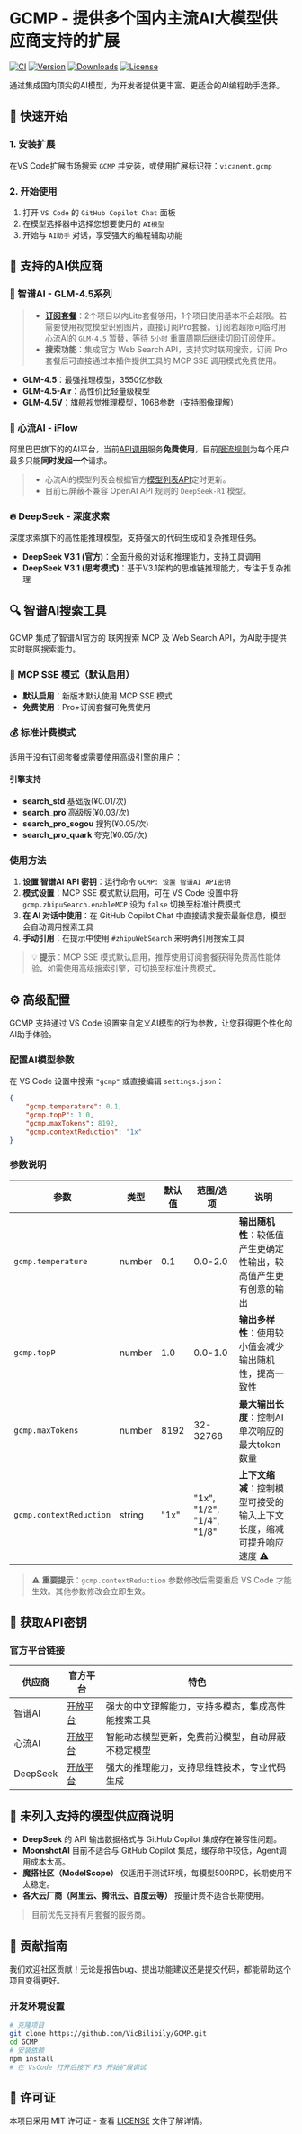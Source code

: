 # GCMP - 提供多个国内主流AI大模型供应商支持的扩展

[![CI](https://github.com/VicBilibily/GCMP/actions/workflows/ci.yml/badge.svg)](https://github.com/VicBilibily/GCMP/actions)
[![Version](https://img.shields.io/visual-studio-marketplace/v/vicanent.gcmp?color=blue&label=Version)](https://marketplace.visualstudio.com/items?itemName=vicanent.gcmp)
[![Downloads](https://img.shields.io/visual-studio-marketplace/d/vicanent.gcmp?color=green&label=Downloads)](https://marketplace.visualstudio.com/items?itemName=vicanent.gcmp)
[![License](https://img.shields.io/github/license/VicBilibily/GCMP?color=orange&label=License)](https://github.com/VicBilibily/GCMP/blob/main/LICENSE)

通过集成国内顶尖的AI模型，为开发者提供更丰富、更适合的AI编程助手选择。

## 🚀 快速开始

### 1. 安装扩展

在VS Code扩展市场搜索 `GCMP` 并安装，或使用扩展标识符：`vicanent.gcmp`

### 2. 开始使用

1. 打开 `VS Code` 的 `GitHub Copilot Chat` 面板
2. 在模型选择器中选择您想要使用的 `AI模型`
3. 开始与 `AI助手` 对话，享受强大的编程辅助功能

## 🤖 支持的AI供应商

### 🧠 智谱AI - GLM-4.5系列

> - [**订阅套餐**](https://bigmodel.cn/claude-code)：2个项目以内Lite套餐够用，1个项目使用基本不会超限。若需要使用视觉模型识别图片，直接订阅Pro套餐。订阅若超限可临时用心流AI的 `GLM-4.5` 暂替，等待 `5小时` 重置周期后继续切回订阅使用。
> - **搜索功能**：集成官方 Web Search API，支持实时联网搜索，订阅 Pro 套餐后可直接通过本插件提供工具的 MCP SSE 调用模式免费使用。

- **GLM-4.5**：最强推理模型，3550亿参数
- **GLM-4.5-Air**：高性价比轻量级模型
- **GLM-4.5V**：旗舰视觉推理模型，106B参数（支持图像理解）

### 💫 心流AI - iFlow

阿里巴巴旗下的的AI平台，当前[API调用](https://platform.iflow.cn/docs/)服务**免费使用**，目前[限流规则](https://platform.iflow.cn/docs/limitSpeed)为每个用户最多只能**同时发起一个**请求。

> - 心流AI的模型列表会根据官方[模型列表API](https://platform.iflow.cn/models)定时更新。
> - 目前已屏蔽不兼容 OpenAI API 规则的 `DeepSeek-R1` 模型。

### 🔥 DeepSeek - 深度求索

深度求索旗下的高性能推理模型，支持强大的代码生成和复杂推理任务。

- **DeepSeek V3.1 (官方)**：全面升级的对话和推理能力，支持工具调用
- **DeepSeek V3.1 (思考模式)**：基于V3.1架构的思维链推理能力，专注于复杂推理

## 🔍 智谱AI搜索工具

GCMP 集成了智谱AI官方的 联网搜索 MCP 及 Web Search API，为AI助手提供实时联网搜索能力。

### 🚀 MCP SSE 模式（默认启用）

- **默认启用**：新版本默认使用 MCP SSE 模式
- **免费使用**：Pro+订阅套餐可免费使用

### 💰 标准计费模式

适用于没有订阅套餐或需要使用高级引擎的用户：

#### 引擎支持

- **search_std** 基础版(¥0.01/次)
- **search_pro** 高级版(¥0.03/次)
- **search_pro_sogou** 搜狗(¥0.05/次)
- **search_pro_quark** 夸克(¥0.05/次)

### 使用方法

1. **设置 智谱AI API 密钥**：运行命令 `GCMP: 设置 智谱AI API密钥`
2. **模式设置**：MCP SSE 模式默认启用，可在 VS Code 设置中将 `gcmp.zhipuSearch.enableMCP` 设为 `false` 切换至标准计费模式
3. **在 AI 对话中使用**：在 GitHub Copilot Chat 中直接请求搜索最新信息，模型会自动调用搜索工具
4. **手动引用**：在提示中使用 `#zhipuWebSearch` 来明确引用搜索工具

> 💡 **提示**：MCP SSE 模式默认启用，推荐使用订阅套餐获得免费高性能体验。如需使用高级搜索引擎，可切换至标准计费模式。

## ⚙️ 高级配置

GCMP 支持通过 VS Code 设置来自定义AI模型的行为参数，让您获得更个性化的AI助手体验。

### 配置AI模型参数

在 VS Code 设置中搜索 `"gcmp"` 或直接编辑 `settings.json`：

```json
{
    "gcmp.temperature": 0.1,
    "gcmp.topP": 1.0,
    "gcmp.maxTokens": 8192,
    "gcmp.contextReduction": "1x"
}
```

### 参数说明

| 参数                    | 类型   | 默认值 | 范围/选项                 | 说明                                                                  |
| ----------------------- | ------ | ------ | ------------------------- | --------------------------------------------------------------------- |
| `gcmp.temperature`      | number | 0.1    | 0.0-2.0                   | **输出随机性**：较低值产生更确定性输出，较高值产生更有创意的输出      |
| `gcmp.topP`             | number | 1.0    | 0.0-1.0                   | **输出多样性**：使用较小值会减少输出随机性，提高一致性                |
| `gcmp.maxTokens`        | number | 8192   | 32-32768                  | **最大输出长度**：控制AI单次响应的最大token数量                       |
| `gcmp.contextReduction` | string | "1x"   | "1x", "1/2", "1/4", "1/8" | **上下文缩减**：控制模型可接受的输入上下文长度，缩减可提升响应速度 ⚠️ |

> ⚠️ **重要提示**：`gcmp.contextReduction` 参数修改后需要重启 VS Code 才能生效。其他参数修改会立即生效。

## 🔑 获取API密钥

### 官方平台链接

| 供应商   | 官方平台                                   | 特色                                               |
| -------- | ------------------------------------------ | -------------------------------------------------- |
| 智谱AI   | [开放平台](https://open.bigmodel.cn/)      | 强大的中文理解能力，支持多模态，集成高性能搜索工具 |
| 心流AI   | [开放平台](https://platform.iflow.cn/)     | 智能动态模型更新，免费前沿模型，自动屏蔽不稳定模型 |
| DeepSeek | [开放平台](https://platform.deepseek.com/) | 强大的推理能力，支持思维链技术，专业代码生成       |

## 🚫 未列入支持的模型供应商说明

- **DeepSeek** 的 API 输出数据格式与 GitHub Copilot 集成存在兼容性问题。
- **MoonshotAI** 目前不适合与 GitHub Copilot 集成，缓存命中较低，Agent调用成本太高。
- **魔搭社区（ModelScope）** 仅适用于测试环境，每模型500RPD，长期使用不太稳定。
- **各大云厂商（阿里云、腾讯云、百度云等）** 按量计费不适合长期使用。

> 目前优先支持有月套餐的服务商。

## 🤝 贡献指南

我们欢迎社区贡献！无论是报告bug、提出功能建议还是提交代码，都能帮助这个项目变得更好。

### 开发环境设置

```bash
# 克隆项目
git clone https://github.com/VicBilibily/GCMP.git
cd GCMP
# 安装依赖
npm install
# 在 VsCode 打开后按下 F5 开始扩展调试
```

## 📄 许可证

本项目采用 MIT 许可证 - 查看 [LICENSE](LICENSE) 文件了解详情。
